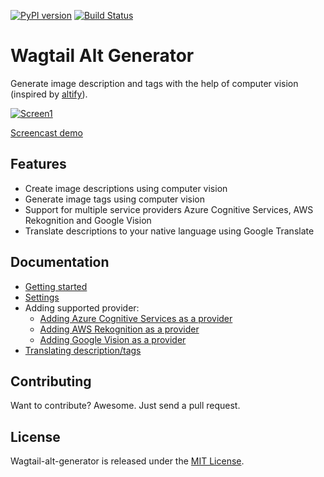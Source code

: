 [![PyPI version](https://badge.fury.io/py/wagtailaltgenerator.svg)](https://badge.fury.io/py/wagtailaltgenerator)
[![Build Status](https://travis-ci.org/marteinn/wagtail-alt-generator.svg?branch=develop)](https://travis-ci.org/marteinn/wagtail-alt-generator)

# Wagtail Alt Generator

Generate image description and tags with the help of computer vision (inspired by [altify](https://github.com/ParhamP/altify/blob/master/altify/altify)).

[![Screen1](https://raw.githubusercontent.com/marteinn/wagtail-alt-generator/develop/img/screenshot.png)](https://www.youtube.com/watch?v=1JeCjKx0lko)

[Screencast demo](https://www.youtube.com/watch?v=1JeCjKx0lko)


## Features

- Create image descriptions using computer vision
- Generate image tags using computer vision
- Support for multiple service providers Azure Cognitive Services, AWS Rekognition and Google Vision
- Translate descriptions to your native language using Google Translate


## Documentation

- [Getting started](./docs/getting-started.md)
- [Settings](./docs/settings.md)
- Adding supported provider:
    - [Adding Azure Cognitive Services as a provider](./docs/adding-azure-cognitive-services.md)
    - [Adding AWS Rekognition as a provider](./docs/adding-aws-rekognition.md)
    - [Adding Google Vision as a provider](./docs/adding-google-vision.md)
- [Translating description/tags](./docs/adding-google-translate.md)


## Contributing

Want to contribute? Awesome. Just send a pull request.


## License

Wagtail-alt-generator is released under the [MIT License](http://www.opensource.org/licenses/MIT).
